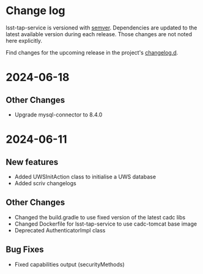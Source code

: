 # Change log

lsst-tap-service is versioned with [semver](https://semver.org/). Dependencies are updated to the latest available version during each release. Those changes are not noted here explicitly.

Find changes for the upcoming release in the project's [changelog.d](https://github.com/lsst-sqre/lsst-tap-service/tree/main/changelog.d/).

<!-- scriv-insert-here -->

# 2024-06-18

## Other Changes

- Upgrade mysql-connector to 8.4.0

# 2024-06-11

## New features

- Added UWSInitAction class to initialise a UWS database
- Added scriv changelogs

## Other Changes

- Changed the build.gradle to use fixed version of the latest cadc libs
- Changed Dockerfile for lsst-tap-service to use cadc-tomcat base image
- Deprecated AuthenticatorImpl class

## Bug Fixes

- Fixed capabilities output (securityMethods)

